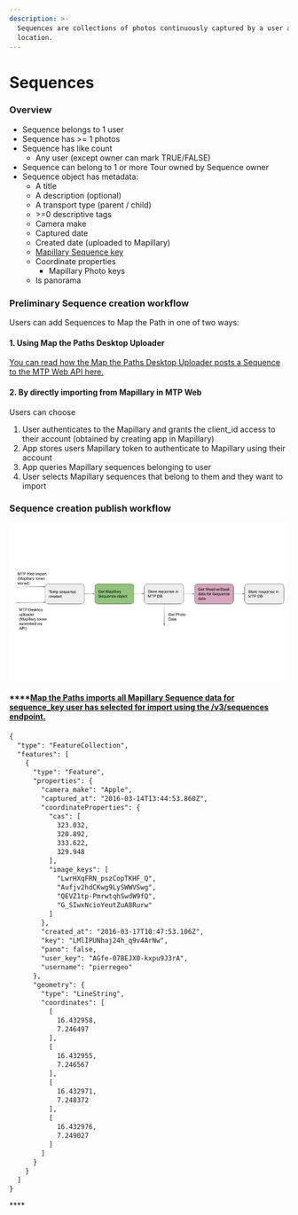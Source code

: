 ```yaml
---
description: >-
  Sequences are collections of photos continuously captured by a user at a given
  location.
---
```


# Sequences

### Overview

* Sequence belongs to 1 user
* Sequence has &gt;= 1 photos
* Sequence has like count
  * Any user \(except owner can mark TRUE/FALSE\)
* Sequence can belong to 1 or more Tour owned by Sequence owner
* Sequence object has metadata:
  * A title
  * A description \(optional\)
  * A transport type \(parent / child\)
  * &gt;=0 descriptive tags
  * Camera make
  * Captured date
  * Created date \(uploaded to Mapillary\)
  * [Mapillary Sequence key](https://www.mapillary.com/developer/api-documentation/#sequences)
  * Coordinate properties
    * Mapillary Photo keys
  * Is panorama

### Preliminary Sequence creation workflow

Users can add Sequences to Map the Path in one of two ways:

#### 1. Using Map the Paths Desktop Uploader

[You can read how the Map the Paths Desktop Uploader posts a Sequence to the MTP Web API here.](../../../mtp-desktop-uploader/developer-docs/integrations/mapillary.md)

####  **2. By directly importing from Mapillary in MTP Web**

Users can choose 

1. User authenticates to the Mapillary and grants the client\_id access to their account \(obtained by creating app in Mapillary\)
2. App stores users Mapillary token to authenticate to Mapillary using their account
3. App queries Mapillary sequences belonging to user
4. User selects Mapillary sequences that belong to them and they want to import

### Sequence creation publish workflow

![MTP Sequence Create](../../../.gitbook/assets/explorer-v2-diagrams-2-.jpg)

#### \*\*\*\*[Map the Paths imports all Mapillary Sequence data for sequence\_key user has selected for import using the /v3/sequences endpoint.](https://www.mapillary.com/developer/api-documentation/#sequences)

```text
{
  "type": "FeatureCollection",
  "features": [
    {
      "type": "Feature",
      "properties": {
        "camera_make": "Apple",
        "captured_at": "2016-03-14T13:44:53.860Z",
        "coordinateProperties": {
          "cas": [
            323.032,
            320.892,
            333.622,
            329.948
          ],
          "image_keys": [
            "LwrHXqFRN_pszCopTKHF_Q",
            "Aufjv2hdCKwg9LySWWVSwg",
            "QEVZ1tp-PmrwtqhSwdW9fQ",
            "G_SIwxNcioYeutZuA8Rurw"
          ]
        },
        "created_at": "2016-03-17T10:47:53.106Z",
        "key": "LMlIPUNhaj24h_q9v4ArNw",
        "pano": false,
        "user_key": "AGfe-07BEJX0-kxpu9J3rA",
        "username": "pierregeo"
      },
      "geometry": {
        "type": "LineString",
        "coordinates": [
          [
            16.432958,
            7.246497
          ],
          [
            16.432955,
            7.246567
          ],
          [
            16.432971,
            7.248372
          ],
          [
            16.432976,
            7.249027
          ]
        ]
      }
    }
  ]
}
```

\*\*\*\*



